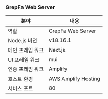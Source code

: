 ### GrepFa Web Server

| 분야         | 내용                  |
|------------|---------------------|
| 역활         | GrepFa Web Server   |
| Node.js 버전 | v18.16.1            |
| 메인 프레임 워크  | Next.js             |
| UI 프레임 워크  | mui                 |
| 인증 프레임 워크  | Amplify             |
| 호스트 환경     | AWS Amplify Hosting |
| 서비스 포트     | 80                  |
